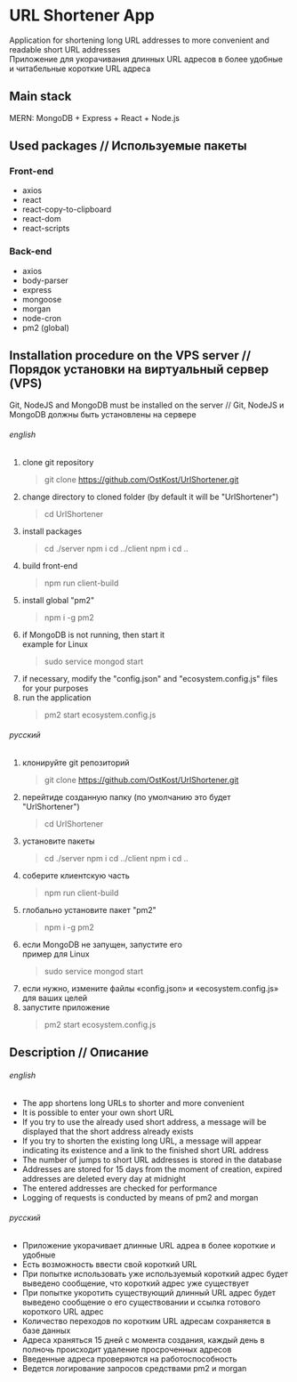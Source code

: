 # URL Shortener App

Application for shortening long URL addresses to more convenient and readable short URL addresses  
Приложение для укорачивания длинных URL адресов в более удобные и читабельные короткие URL адреса

## Main stack

MERN: MongoDB + Express + React + Node.js

## Used packages // Используемые пакеты

### Front-end

-   axios
-   react
-   react-copy-to-clipboard
-   react-dom
-   react-scripts

### Back-end

-   axios
-   body-parser
-   express
-   mongoose
-   morgan
-   node-cron
-   pm2 (global)

## Installation procedure on the VPS server // Порядок установки на виртуальный сервер (VPS)

Git, NodeJS and MongoDB must be installed on the server // Git, NodeJS и MongoDB должны быть установлены на сервере

###### english

1. clone git repository
    > git clone https://github.com/OstKost/UrlShortener.git
2. change directory to cloned folder (by default it will be "UrlShortener")
    > cd UrlShortener
3. install packages
    > cd ./server
    > npm i
    > cd ../client
    > npm i
    > cd ..
4. build front-end
    > npm run client-build
5. install global "pm2"
    > npm i -g pm2
6. if MongoDB is not running, then start it  
    example for Linux
    > sudo service mongod start
7. if necessary, modify the "config.json" and "ecosystem.config.js" files for your purposes
8. run the application
    > pm2 start ecosystem.config.js

###### русский

1. клонируйте git репозиторий
    > git clone https://github.com/OstKost/UrlShortener.git
2. перейтиде созданную папку (по умолчанию это будет "UrlShortener")
    > cd UrlShortener
3. установите пакеты
    > cd ./server
    > npm i
    > cd ../client
    > npm i
    > cd ..
4. соберите клиентскую часть
    > npm run client-build
5. глобально установите пакет "pm2"
    > npm i -g pm2
6. если MongoDB не запущен, запустите его  
    пример для Linux
    > sudo service mongod start
7. если нужно, измените файлы «config.json» и «ecosystem.config.js» для ваших целей
8. запустите приложение
    > pm2 start ecosystem.config.js

## Description // Описание

###### english

-   The app shortens long URLs to shorter and more convenient
-   It is possible to enter your own short URL
-   If you try to use the already used short address, a message will be displayed that the short address already exists
-   If you try to shorten the existing long URL, a message will appear indicating its existence and a link to the finished short URL address
-   The number of jumps to short URL addresses is stored in the database
-   Addresses are stored for 15 days from the moment of creation, expired addresses are deleted every day at midnight
-   The entered addresses are checked for performance
-   Logging of requests is conducted by means of pm2 and morgan

###### русский

-   Приложение укорачивает длинные URL адреа в более короткие и удобные
-   Есть возможность ввести свой короткий URL
-   При попытке использовать уже используемый короткий адрес будет выведено сообщение, что короткий адрес уже существует
-   При попытке укоротить существующий длинный URL адрес будет выведено сообщение о его существовании и ссылка готового короткого URL адрес
-   Количество переходов по коротким URL адресам сохраняется в базе данных
-   Адреса храняться 15 дней с момента создания, каждый день в полночь происходит удаление просроченных адресов
-   Введенные адреса проверяются на работоспособность
-   Ведется логирование запросов средствами pm2 и morgan
